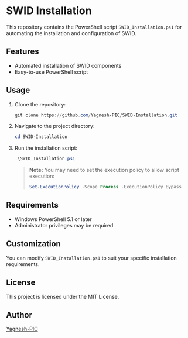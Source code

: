 # SWID Installation

This repository contains the PowerShell script `SWID_Installation.ps1` for automating the installation and configuration of SWID.

## Features
- Automated installation of SWID components
- Easy-to-use PowerShell script

## Usage
1. Clone the repository:
   ```powershell
   git clone https://github.com/Yagnesh-PIC/SWID-Installation.git
   ```
2. Navigate to the project directory:
   ```powershell
   cd SWID-Installation
   ```
3. Run the installation script:
   ```powershell
   .\SWID_Installation.ps1
   ```
   > **Note:** You may need to set the execution policy to allow script execution:
   > ```powershell
   > Set-ExecutionPolicy -Scope Process -ExecutionPolicy Bypass
   > ```

## Requirements
- Windows PowerShell 5.1 or later
- Administrator privileges may be required

## Customization
You can modify `SWID_Installation.ps1` to suit your specific installation requirements.

## License
This project is licensed under the MIT License.

## Author
[Yagnesh-PIC](https://github.com/Yagnesh-PIC)
